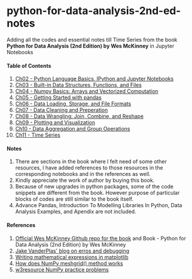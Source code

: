 # python-for-data-analysis-2nd-ed-notes

Adding all the codes and essential notes till Time Series from the book **Python for Data Analysis (2nd Edition) by Wes McKinney** in Jupyter Notebooks

#### Table of Contents  
1. [Ch02 - Python Language Basics, IPython and Jupyter Notebooks](https://github.com/PalashSharma15/python-for-data-analysis-2nd-ed-notes/blob/master/ch02/ch02.ipynb)  
2. [Ch03 - Built-in Data Structures, Functions, and Files](https://github.com/PalashSharma15/python-for-data-analysis-2nd-ed-notes/blob/master/ch03/ch03.ipynb)
3. [Ch04 - Numpy Basics: Arrays and Vectorized Computation](https://github.com/PalashSharma15/python-for-data-analysis-2nd-ed-notes/blob/master/ch04/ch04.ipynb)
4. [Ch05 - Getting Started with pandas](https://github.com/PalashSharma15/python-for-data-analysis-2nd-ed-notes/blob/master/ch05/ch05.ipynb)
5. [Ch06 - Data Loading, Storage, and File Formats](https://github.com/PalashSharma15/python-for-data-analysis-2nd-ed-notes/blob/master/ch06/ch06.ipynb)
6. [Ch07 - Data Cleaning and Preperation](https://github.com/PalashSharma15/python-for-data-analysis-2nd-ed-notes/blob/master/ch07/ch07.ipynb)
7. [Ch08 - Data Wrangling: Join, Combine, and Reshape](https://github.com/PalashSharma15/python-for-data-analysis-2nd-ed-notes/blob/master/ch08/ch08.ipynb)
8. [Ch09 - Plotting and Visualization](https://github.com/PalashSharma15/python-for-data-analysis-2nd-ed-notes/blob/master/ch09/ch09.ipynb)
9. [Ch10 - Data Aggregation and Group Operations](https://github.com/PalashSharma15/python-for-data-analysis-2nd-ed-notes/blob/master/ch10/ch10.ipynb)
10. [Ch11 - Time Series](https://github.com/PalashSharma15/python-for-data-analysis-2nd-ed-notes/blob/master/ch10/ch11.ipynb)

#### Notes
1. There are sections in the book where I felt need of some other resources, I have added references to those resources in the corresponding notebooks and in the references as well.
2. Kindly appreciate the work of author by buying this book.
3. Because of new upgrades in python packages, some of the code snippets are different from the book. However purpose of particular blocks of codes are still similar to the book itself.
4. Advance Pandas, Introduction To Modelling Libraries In Python, Data Analysis Examples, and Apendix are not included.

#### References
1. [Official Wes McKinney Github repo for the book](https://github.com/wesm/pydata-book) and Book - Python for Data Analysis (2nd Edition) by Wes McKinney
2. [Jake VanderPlas' blog on erros and debugging](https://jakevdp.github.io/PythonDataScienceHandbook/01.06-errors-and-debugging.html#Partial-list-of-debugging-commands)
3. [Writing mathematical expressions in matplotlib](https://matplotlib.org/3.1.3/tutorials/text/mathtext.html)
4. [How does NumPy meshgrid() method works](https://www.geeksforgeeks.org/numpy-meshgrid-function/)
5. [w3resource NumPy practice problems](https://www.w3resource.com/python-exercises/numpy/index.php)

